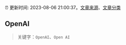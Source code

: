 :alarm_clock: 更新时间: 2023-08-06 21:00:37。[文章来源](/README.md)、[文章分类](/TAGS.md)

## OpenAI


> 关键字：`OpenAI`、`Open AI`



